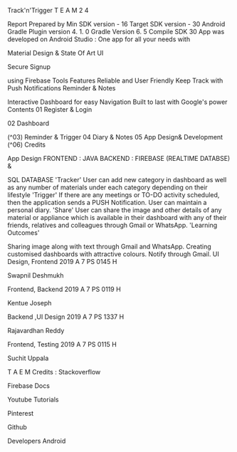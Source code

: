 Track'n'Trigger
T E A M 2 4

Report Prepared by
Min SDK version - 16
Target SDK version - 30
Android Gradle Plugin version 4. 1. 0
Gradle Version 6. 5
Compile SDK 30
App was developed on Android Studio :
One app for all your needs with

Material Design & State Of Art UI

Secure Signup

using Firebase
Tools
Features
Reliable and
User Friendly
Keep Track with
Push Notifications
Reminder & Notes

Interactive Dashboard
for easy Navigation
Built to last with
Google's power
Contents
01 Register & Login

02 Dashboard

(^03) Reminder & Trigger
04 Diary & Notes
05 App Design& Development
(^06) Credits

App Design
FRONTEND : JAVA
BACKEND : FIREBASE (REALTIME DATABSE) &

SQL DATABASE
'Tracker'
User can add new category in
dashboard as well as any number
of materials under each category
depending on their lifestyle
'Trigger'
If there are any meetings or TO-DO
activity scheduled, then the application
sends a PUSH Notification.
User can maintain a personal diary.
'Share'
User can share the image and other
details of any material or appliance
which is available in their dashboard
with any of their friends, relatives and
colleagues through Gmail or
WhatsApp.
'Learning Outcomes'

Sharing image along with text
through Gmail and WhatsApp.
Creating customised dashboards
with attractive colours.
Notify through Gmail.
UI Design, Frontend
2019 A 7 PS 0145 H

Swapnil Deshmukh

Frontend, Backend
2019 A 7 PS 0119 H

Kentue Joseph

Backend ,UI Design
2019 A 7 PS 1337 H

Rajavardhan Reddy

Frontend, Testing
2019 A 7 PS 0115 H

Suchit Uppala

T
A
E
M
Credits :
Stackoverflow

Firebase Docs

Youtube Tutorials

Pinterest

Github

Developers Android
